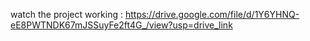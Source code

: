 watch the project working : https://drive.google.com/file/d/1Y6YHNQ-eE8PWTNDK67mJSSuyFe2ft4G_/view?usp=drive_link
